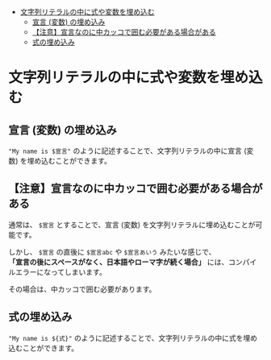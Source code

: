 - [文字列リテラルの中に式や変数を埋め込む](#文字列リテラルの中に式や変数を埋め込む)
  - [宣言 (変数) の埋め込み](#宣言-変数-の埋め込み)
  - [【注意】宣言なのに中カッコで囲む必要がある場合がある](#注意宣言なのに中カッコで囲む必要がある場合がある)
  - [式の埋め込み](#式の埋め込み)


# 文字列リテラルの中に式や変数を埋め込む

## 宣言 (変数) の埋め込み

`"My name is $宣言"` のように記述することで、文字列リテラルの中に宣言 (変数) を埋め込むことができます。


## 【注意】宣言なのに中カッコで囲む必要がある場合がある

通常は、 `$宣言` とすることで、宣言 (変数) を文字列リテラルに埋め込むことが可能です。

しかし、 `$宣言` の直後に `$宣言abc` や `$宣言あいう` みたいな感じで、  
**「宣言の後にスペースがなく、日本語やローマ字が続く場合」** には、コンパイルエラーになってしまいます。  

その場合は、中カッコで囲む必要があります。


## 式の埋め込み

`"My name is ${式}"` のように記述することで、文字列リテラルの中に式を埋め込むことができます。




